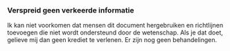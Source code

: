 ### Verspreid geen verkeerde informatie

Ik kan niet voorkomen dat mensen dit document hergebruiken en richtlijnen toevoegen die niet wordt ondersteund door de wetenschap. Als je dat doet, gelieve mij dan geen krediet te verlenen. Er zijn nog geen behandelingen.
